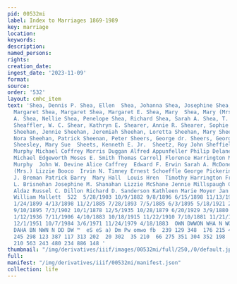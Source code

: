 ```yaml
---
pid: 00532mi
label: Index to Marriages 1869-1989
key: marriage
location: 
keywords: 
description: 
named_persons: 
rights: 
creation_date: 
ingest_date: '2023-11-09'
format: 
source: 
order: '532'
layout: cmhc_item
text: 'Shea, Dennis P. Shea, Ellen  Shea, Johanna Shea, Josephine Shea, Julia  Shea,
  Margaret Shea, Margaret Shea, Margaret E. Shea, Mary  Shea, Mary (Mrs. ) Shea, Mary
  A. Shea, Nellie Shea, Penelope Shea, Richard Shea, Sarah A. Shea, T. T.  Shea, Thomas
  Sheaffler, W. C. Shear, Kathryn E. Shearer, Annie R. Shearer, Sophie Sheean, Mary
  Sheehan, Jennie Sheehan, Jeremiah Sheehan, Loretta Sheehan, Mary Sheehan, Nora Sheehan,
  Nora Sheehan, Patrick Sheenan, Peter Sheers, George dr. Sheers, George Sheers, Jean
  Sheesley, Mary Sue  Sheets, Kenneth E. Jr.  Sheetz, Roy John Sheffield, Alice  Nellie
  Murphy Michael Coffrey Morris Duggan Alfred Appunfeller Philip Delaney Patrick Barker
  Michael Edgeworth Moses E. Smith Thomas Carrol] Florence Harrington Michael F. Ney  John
  Murphy  John W. Devine Alice Caffrey  Edward F. Erwin Sarah A. McDonell Nellie Eberly
  (Mrs.) Lizzie Booco  Irvin N. Timney Ernest Schoeffle George Pickering Lawrence
  J. Breman Patrick Barry  Mary Hall  Louis Hren  Timothy Harrington Fred Sturwald  Edmund
  L. Brisnehan Josephine M. Shanahan Lizzie McShane Jennie Millspaugh Gloria Jane
  Aldaz Russel C. Dillon Richard D. Sanderson Kathleen Marie Moyer Jan Elise Taylor
  William Mallett  522  5/28/1903 10/9/1882 9/8/1896 6/15/1898 11/13/1901 9/7/1884
  1/24/1899 4/13/1898 11/2/1885 7/28/1893 7/5/1885 6/3/1895 5/18/1921 2/8/1888 10/4/1920
  9/10/1895 7/3/1902 10/1/1878 12/5/1935 10/28/1879 6/20/1929 3/9/1880 7/15/1894 9/22/1896
  1/12/1936 7/11/1906 4/10/1883 10/18/1915 11/22/1910 7/10/1881 11/21/1948 11/20/1976
  12/1/1951 10/7/1984 3/6/1971 11/24/1979 4/18/1883  OWN DWWON WHA N WON DYN DDO WA
  DAHA BN NWN N DD DW ™  eS eS a) Dm Pw omwo fb  239 129 348  176 215 43  257 265
  245 298 123 387 117 313 202  20 302  35 210  66 275 351 304 352 198  18 484  66
  210 563 243 480 234 886 148 '
thumbnail: "/img/derivatives/iiif/images/00532mi/full/250,/0/default.jpg"
full: 
manifest: "/img/derivatives/iiif/00532mi/manifest.json"
collection: life
---
```

